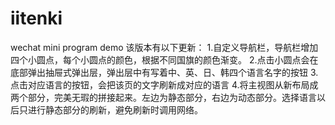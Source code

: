 # iitenki
wechat mini program demo
该版本有以下更新：
1.自定义导航栏，导航栏增加四个小圆点，每个小圆点的颜色，根据不同国旗的颜色渐变。
2.点击小圆点会在底部弹出抽屉式弹出层，弹出层中有写着中、英、日、韩四个语言名字的按钮
3.点击对应语言的按钮，会把该页的文字刷新成对应的语言
4.将主视图从新布局成两个部分，完美无瑕的拼接起来。左边为静态部分，右边为动态部分。选择语言以后只进行静态部分的刷新，避免刷新时调用网络。
